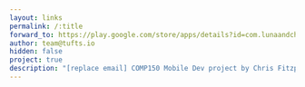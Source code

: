 ```yaml
---
layout: links
permalink: /:title
forward_to: https://play.google.com/store/apps/details?id=com.lunaandchris.projstudenthousing.psh
author: team@tufts.io
hidden: false
project: true
description: "[replace email] COMP150 Mobile Dev project by Chris Fitzpatrick and Will Luna. Source: https://github.com/Chris-Fitzpatrick/PSH"
---
```


